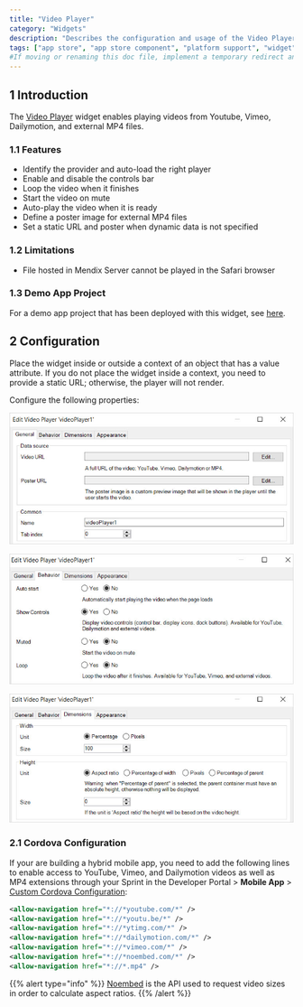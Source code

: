 ```yaml
---
title: "Video Player"
category: "Widgets"
description: "Describes the configuration and usage of the Video Player widget, which is available in the Mendix App Store."
tags: ["app store", "app store component", "platform support", "widget", "video player"]
#If moving or renaming this doc file, implement a temporary redirect and let the respective team know they should update the URL in the product. See Mapping to Products for more details.
---
```


## 1 Introduction

The [Video Player](https://appstore.home.mendix.com/link/app/110700/) widget enables playing videos from Youtube, Vimeo, Dailymotion, and external MP4 files.

### 1.1 Features

* Identify the provider and auto-load the right player
* Enable and disable the controls bar
* Loop the video when it finishes
* Start the video on mute
* Auto-play the video when it is ready
* Define a poster image for external MP4 files
* Set a static URL and poster when dynamic data is not specified

### 1.2 Limitations

* File hosted in Mendix Server cannot be played in the Safari browser

### 1.3 Demo App Project

For a demo app project that has been deployed with this widget, see [here](https://videoplayer-sandbox.mxapps.io/).

## 2 Configuration

Place the widget inside or outside a context of an object that has a value attribute. If you do not place the widget
inside a context, you need to provide a static URL; otherwise, the player will not render.

Configure the following properties:

![](attachments/video-player/general.jpg)

![](attachments/video-player/behavior.jpg)

![](attachments/video-player/dimensions.jpg)

### 2.1 Cordova Configuration

If your are building a hybrid mobile app, you need to add the following lines to enable access to YouTube, Vimeo, and Dailymotion videos as well as MP4 extensions through your Sprint in the Developer Portal > **Mobile App** > [Custom Cordova Configuration](/developerportal/deploy/mobileapp#custom):

```xml
<allow-navigation href="*://*youtube.com/*" />
<allow-navigation href="*://*youtu.be/*" />
<allow-navigation href="*://*ytimg.com/*" />
<allow-navigation href="*://*dailymotion.com/*" />
<allow-navigation href="*://*vimeo.com/*" />
<allow-navigation href="*://*noembed.com/*" />
<allow-navigation href="*://*.mp4" />
```

{{% alert type="info" %}}
[Noembed](https://noembed.com/) is the API used to request video sizes in order to calculate aspect ratios.
{{% /alert %}}
